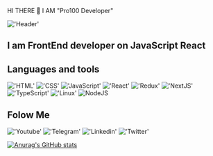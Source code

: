  HI THERE 👋 I AM "Pro100 Developer"

 !['Header'](https://i.ibb.co/m57mmSc6/Copilot-20250610-054727.jpg)

## I am FrontEnd developer on JavaScript React  

## Languages and tools
!['HTML'](https://www.w3.org/html/logo/downloads/HTML5_Logo_256.png)
!['CSS'](https://cdn.iconscout.com/icon/free/png-256/css3-8-1175200.png)
!['JavaScript'](https://cdn.iconscout.com/icon/free/png-256/javascript-2038874-1720087.png)
!['React'](https://styles.redditmedia.com/t5_2zldd/styles/communityIcon_fbblpo38vy941.png)
!['Redux'](https://cdn.iconscout.com/icon/free/png-256/redux-3521674-2945118.png)
!['NextJS'](https://static-00.iconduck.com/assets.00/next-js-icon-256x256-6j7ddke7.png)
!['TypeScript'](https://pbs.twimg.com/profile_images/1602794923152969728/MRPc9O2B_400x400.png)
!['Linux'](https://images.vexels.com/media/users/3/140692/isolated/lists/72d1f12edf758d24f5b6db73bac4f297-linux-logo.png)
![NodeJS](https://logospng.org/download/node-js/logo-node-js-256.png)



## Folow Me
!['Youtube'](https://img.shields.io/badge/-Youtube-090909?style=for-the-badge&logo=Youtube)
!['Telegram'](https://img.shields.io/badge/-Telegram-090909?style=for-the-badge&logo=Telegram)
!['Linkedin'](https://img.shields.io/badge/-linkedin-090909?style=for-the-badge&logo=linkedin)
!['Twitter'](https://img.shields.io/badge/-Twitter-090909?style=for-the-badge&logo=Twitter)


[![Anurag's GitHub stats](https://github-readme-stats.vercel.app/api?username=sergeygetman&theme=radical)](https://github.com/anuraghazra/github-readme-stats)


